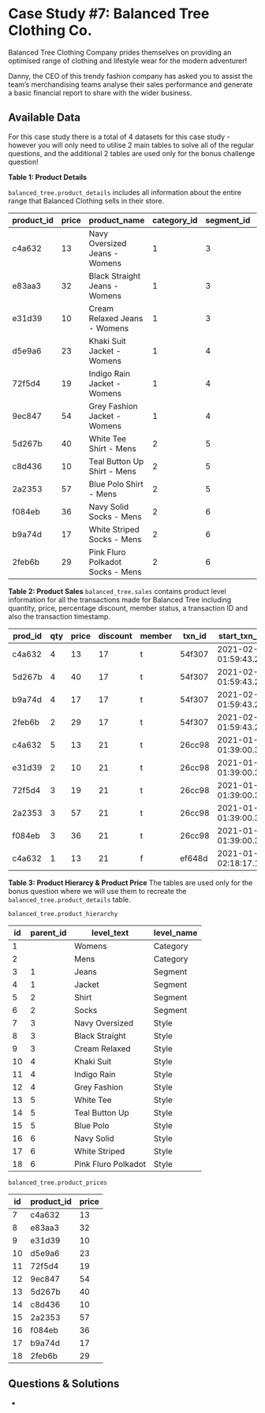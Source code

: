 # Case Study #7: Balanced Tree Clothing Co.

Balanced Tree Clothing Company prides themselves on providing an optimised range of clothing and lifestyle wear for the modern adventurer!

Danny, the CEO of this trendy fashion company has asked you to assist the team’s merchandising teams analyse their sales performance 
and generate a basic financial report to share with the wider business.

## Available Data
For this case study there is a total of 4 datasets for this case study - however you will only need to utilise 2 main tables to solve all of the regular questions, and the additional 2 tables are used only for the bonus challenge question!

**Table 1: Product Details**

```balanced_tree.product_details``` includes all information about the entire range that Balanced Clothing sells in their store.

|product_id|	price	|product_name|	category_id	|segment_id	|style_id|	category_name	|segment_name	|style_name|
|---|---|---|---|---|---|---|---|---|
|c4a632	|13	|Navy Oversized Jeans - Womens|	1	|3	|7|	Womens|	Jeans	|Navy Oversized|
|e83aa3	|32	|Black Straight Jeans - Womens|	1	|3	|8|	Womens|	Jeans	|Black Straight|
|e31d39	|10	|Cream Relaxed Jeans - Womens	|1	|3|	9|	Womens|	Jeans	|Cream Relaxed|
|d5e9a6	|23	|Khaki Suit Jacket - Womens	|1	|4	|10|	Womens|	Jacket	|Khaki Suit|
|72f5d4	|19	|Indigo Rain Jacket - Womens	|1	|4	|11|	Womens	|Jacket	|Indigo Rain|
|9ec847	|54	|Grey Fashion Jacket - Womens|	1	|4|	12|	Womens	|Jacket	|Grey Fashion|
|5d267b	|40|	White Tee Shirt - Mens	|2|	5	|13|	Mens	|Shirt|	White Tee|
|c8d436	|10	|Teal Button Up Shirt - Mens	|2	|5|	14	|Mens	|Shirt|	Teal Button Up|
|2a2353	|57	|Blue Polo Shirt - Mens	|2|	5	|15	|Mens	|Shirt|	Blue Polo|
|f084eb	|36	|Navy Solid Socks - Mens	|2	|6|	16	|Mens	|Socks|	Navy Solid|
|b9a74d	|17	|White Striped Socks - Mens|	2|	6	|17	|Mens	|Socks|	White |Striped|
|2feb6b	|29	|Pink Fluro Polkadot Socks - Mens|	2	|6	|18	|Mens|	Socks	|Pink Fluro Polkadot|

**Table 2: Product Sales**
```balanced_tree.sales``` contains product level information for all the transactions made for Balanced Tree including quantity, price, percentage discount, member status, a transaction ID and also the transaction timestamp.

|prod_id|	qty|	price|	discount|	member	|txn_id|	start_txn_time|
|---|---|---|---|---|---|---|
|c4a632|	4|	13|	17|	t	|54f307|	2021-02-13 01:59:43.296|
|5d267b|	4|	40|	17|	t	|54f307|	2021-02-13 01:59:43.296|
|b9a74d|	4|	17	|17	|t	|54f307|	2021-02-13 01:59:43.296|
|2feb6b	|2|	29	|17	|t	|54f307|	2021-02-13 01:59:43.296|
|c4a632|	5|	13|	21|	t	|26cc98|	2021-01-19 01:39:00.3456|
|e31d39|	2|	10	|21	|t	|26cc98|	2021-01-19 01:39:00.3456|
|72f5d4|	3|	19	|21	|t	|26cc98|	2021-01-19 01:39:00.3456|
|2a2353|	3|	57	|21	|t	|26cc98|	2021-01-19 01:39:00.3456|
|f084eb|	3|	36	|21	|t	|26cc98|	2021-01-19 01:39:00.3456|
|c4a632|	1	|13	|21|	f	|ef648d|	2021-01-27 02:18:17.1648|

**Table 3: Product Hierarcy & Product Price**
The tables are used only for the bonus question where we will use them to recreate the ```balanced_tree.product_details``` table.

```balanced_tree.product_hierarchy```

|id	|parent_id|	level_text|	level_name|
|---|---|---|---|
|1|	 |	Womens|	Category|
|2|	 	|Mens	|Category|
|3|	1	|Jeans	|Segment|
|4|	1	|Jacket|	Segment|
|5|	2	|Shirt	|Segment|
|6|	2	|Socks	|Segment|
|7|	3	|Navy Oversized|	Style|
|8|	3	|Black Straight|	Style|
|9|	3	|Cream Relaxed|	Style|
|10|	4|	Khaki Suit	|Style|
|11|	4|	Indigo Rain	|Style|
|12|	4|	Grey Fashion	|Style|
|13|	5|	White Tee	|Style|
|14|	5	|Teal Button Up	|Style|
|15|	5	|Blue Polo	|Style|
|16|	6	|Navy Solid	|Style|
|17|	6	|White Striped	|Style|
|18|	6	|Pink Fluro Polkadot	|Style|

```balanced_tree.product_prices```

|id	|product_id|	price|
|---|---|---|
|7|	c4a632|	13|
|8|	e83aa3|	32|
|9|	e31d39|	10|
|10|	d5e9a6|	23|
|11|	72f5d4|	19|
|12|	9ec847|	54|
|13|	5d267b|	40|
|14|	c8d436|	10|
|15|	2a2353|	57|
|16|	f084eb|	36|
|17|	b9a74d|	17|
|18|	2feb6b|	29|

## Questions & Solutions
- 
